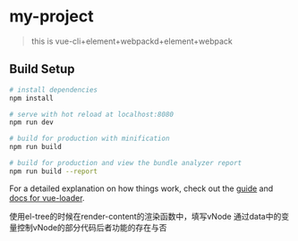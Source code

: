 # my-project

> this is vue-cli+element+webpackd+element+webpack

## Build Setup





``` bash
# install dependencies
npm install

# serve with hot reload at localhost:8080
npm run dev

# build for production with minification
npm run build

# build for production and view the bundle analyzer report
npm run build --report
```

For a detailed explanation on how things work, check out the [guide](http://vuejs-templates.github.io/webpack/) and [docs for vue-loader](http://vuejs.github.io/vue-loader).


使用el-tree的时候在render-content的渲染函数中，填写vNode 通过data中的变量控制vNode的部分代码后者功能的存在与否
